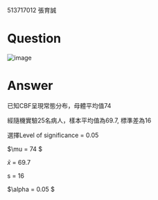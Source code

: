 513717012 張育誠

# Question
![image](https://github.com/user-attachments/assets/678415ec-184d-4763-9a58-5e8bec7e2f10)

# Answer 

已知CBF呈現常態分布，母體平均值74

經隨機實驗25名病人，樣本平均值為69.7, 標準差為16

選擇Level of significance = 0.05

$\mu = 74 $

$\bar{x}$ = 69.7

s = 16

$\alpha = 0.05 $


